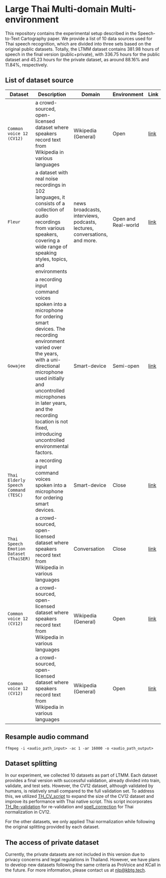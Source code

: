 # Large Thai Multi-domain Multi-environment
This repository contains the experimental setup described in the Speech-to-Text Cartography paper. We provide a list of 10 data sources used for Thai speech recognition, which are divided into three sets based on the original public datasets. Totally, the LTMM dataset contains 381.98 hours of speech in the final version (public+private), with 336.75 hours for the public dataset and 45.23 hours for the private dataset, as around 88.16% and 11.84%, respectively.

## List of dataset source
| Dataset | Description | Domain | Environment | Link |
| --- | --- | --- | --- | --- |
| `Common voice 12 (CV12)` | a crowd-sourced, open-licensed dataset where speakers record text from Wikipedia in various languages |  Wikipedia (General) | Open | [link](https://commonvoice.mozilla.org/th/datasets) |
| `Fleur` | a dataset with real noise recordings in 102 languages, it consists of a collection of audio recordings from various speakers, covering a wide range of speaking styles, topics, and environments | news broadcasts, interviews, podcasts, lectures, conversations, and more. | Open and Real-world | [link](https://huggingface.co/datasets/google/fleurs/viewer/th_th/train) |
| `Gowajee` | a recording input command voices spoken into a microphone for ordering smart devices. The recording environment varied over the years, with a uni-directional microphone used initially and uncontrolled microphones in later years, and the recording location is not fixed, introducing uncontrolled environmental factors. |  Smart-device | Semi-open | [link](https://github.com/ekapolc/gowajee_corpus) |
| `Thai Elderly Speech Command (TESC)` | a recording input command voices spoken into a microphone for ordering smart devices. | Smart-device | Close | [link](https://github.com/VISAI-DATAWOW/Thai-Elderly-Speech-dataset/releases/tag/v1.0.0) |
| `Thai Speech Emotion Dataset (ThaiSER)` | a crowd-sourced, open-licensed dataset where speakers record text from Wikipedia in various languages |  Conversation | Close | [link](https://github.com/vistec-AI/dataset-releases/releases/tag/v1) |
| `Common voice 12 (CV12)` | a crowd-sourced, open-licensed dataset where speakers record text from Wikipedia in various languages |  Wikipedia (General) | Open | [link](https://commonvoice.mozilla.org/th/datasets) |
| `Common voice 12 (CV12)` | a crowd-sourced, open-licensed dataset where speakers record text from Wikipedia in various languages |  Wikipedia (General) | Open | [link](https://commonvoice.mozilla.org/th/datasets) |


## Resample audio command
```
ffmpeg -i <audio_path_input> -ac 1 -ar 16000 -o <audio_path_output>
```

## Dataset splitting
In our experiment, we collected 10 datasets as part of LTMM. Each dataset provides a final version with successful validation, already divided into train, validate, and test sets. However, the CV12 dataset, although validated by humans, is relatively small compared to the full validation set. To address this, we utilized [TH_CV_script](https://github.com/ekapolc/Thai_commonvoice_split) to expand the size of the CV12 dataset and improve its performance with Thai native script. This script incorporates [TH_Re-validation](https://github.com/ekapolc/Thai_commonvoice_split/blob/main/clean_common_voice.ipynb) for re-validation and [spell_correction](https://github.com/ekapolc/Thai_commonvoice_split/blob/main/spell_correction.py) for Thai normalization in CV12.

For the other datasets, we only applied Thai normalization while following the original splitting provided by each dataset.

## The access of private dataset
Currently, the private datasets are not included in this version due to privacy concerns and legal regulations in Thailand. However, we have plans to develop new datasets following the same criteria as ProVoice and KCall in the future. For more information, please contact us at nlp@kbtg.tech.
